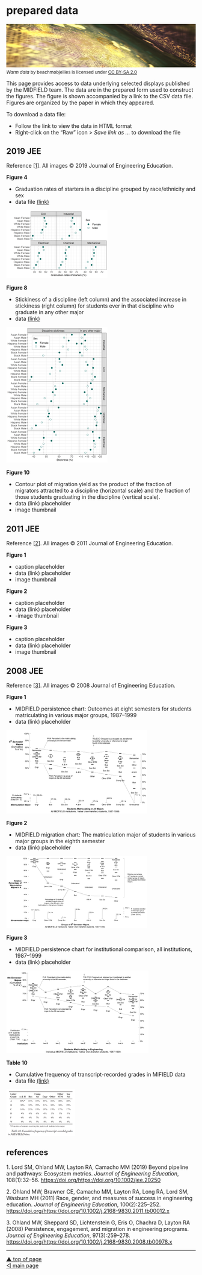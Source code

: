 prepared data
================

![](../resources/data-image-2.png) <small> <br> <i>Warm data</i> by
beachmobjellies is licensed under
<a href="https://creativecommons.org/licenses/by-sa/2.0/legalcode">CC
BY-SA 2.0</a> <br> </small>

This page provides access to data underlying selected displays published
by the MIDFIELD team. The data are in the prepared form used to
construct the figures. The figure is shown accompanied by a link to the
CSV data file. Figures are organized by the paper in which they
appeared.

To download a data file:

-   Follow the link to view the data in HTML format
-   Right-click on the “Raw” icon &gt; *Save link as …* to download the
    file

## 2019 JEE

Reference \[[1](#ref-Lord+Ohland+Layton+Camacho:2019)\]. All images
&#169; 2019 Journal of Engineering Education.

**Figure 4**

-   Graduation rates of starters in a discipline grouped by
    race/ethnicity and sex
-   data file [(link)](../data/2019-jee-figure-4-data.csv)

![](../figures/thumbnail-fig004-grad-rate.png)

**Figure 8**

-   Stickiness of a discipline (left column) and the associated increase
    in stickiness (right column) for students ever in that discipline
    who graduate in any other major
-   data [(link)](../data/2019-jee-figure-8-data.csv)

![](../figures/thumbnail-fig008-stickiness.png)

**Figure 10**

-   Contour plot of migration yield as the product of the fraction of
    migrators attracted to a discipline (horizontal scale) and the
    fraction of those students graduating in the discipline (vertical
    scale).
-   data (link) placeholder
-   image thumbnail

## 2011 JEE

Reference \[[2](#ref-Ohland+Brawner+Camacho+others:2011)\]. All images
&#169; 2011 Journal of Engineering Education.

**Figure 1**

-   caption placeholder
-   data (link) placeholder
-   image thumbnail

**Figure 2**

-   caption placeholder
-   data (link) placeholder
-   -image thumbnail

**Figure 3**

-   caption placeholder
-   data (link) placeholder
-   image thumbnail

## 2008 JEE

Reference \[[3](#ref-Ohland+Sheppard+Lichtenstein+others:2008)\]. All
images &#169; 2008 Journal of Engineering Education.

**Figure 1**

-   MIDFIELD persistence chart: Outcomes at eight semesters for students
    matriculating in various major groups, 1987–1999
-   data (link) placeholder

![](../figures/thumb-2008-jee-fig-01.png)

**Figure 2**

-   MIDFIELD migration chart: The matriculation major of students in
    various major groups in the eighth semester
-   data (link) placeholder

![](../figures/thumb-2008-jee-fig-02.png)

**Figure 3**

-   MIDFIELD persistence chart for institutional comparison, all
    institutions, 1987–1999
-   data (link) placeholder

![](../figures/thumb-2008-jee-fig-03.png)

**Table 10**

-   Cumulative frequency of transcript-recorded grades in MIFIELD data
-   data file [(link)](../2008-jee-table-10-data.csv)

![](../figures/thumb-2008-jee-table-10.png)

## references

<div id="refs" class="references csl-bib-body">

<div id="ref-Lord+Ohland+Layton+Camacho:2019" class="csl-entry">

1\. Lord SM, Ohland MW, Layton RA, Camacho MM (2019) <span
class="nocase">Beyond pipeline and pathways: Ecosystem metrics</span>.
*Journal of Engineering Education*, 108(1):32–56.
https://doi.org/<https://doi.org/10.1002/jee.20250>

</div>

<div id="ref-Ohland+Brawner+Camacho+others:2011" class="csl-entry">

2\. Ohland MW, Brawner CE, Camacho MM, Layton RA, Long RA, Lord SM,
Wasburn MH (2011) <span class="nocase">Race, gender, and measures of
success in engineering education</span>. *Journal of Engineering
Education*, 100(2):225–252.
https://doi.org/<https://doi.org/10.1002/j.2168-9830.2011.tb00012.x>

</div>

<div id="ref-Ohland+Sheppard+Lichtenstein+others:2008"
class="csl-entry">

3\. Ohland MW, Sheppard SD, Lichtenstein G, Eris O, Chachra D, Layton RA
(2008) <span class="nocase">Persistence, engagement, and migration in
engineering programs</span>. *Journal of Engineering Education*,
97(3):259–278.
https://doi.org/<https://doi.org/10.1002/j.2168-9830.2008.tb00978.x>

</div>

</div>

------------------------------------------------------------------------

<a href="#top">▲ top of page</a>  
[◁ main page](../README.md)
